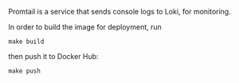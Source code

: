 Promtail is a service that sends console logs to Loki, for monitoring.

In order to build the image for deployment, run

```
make build
```

then push it to Docker Hub:

```
make push
```
